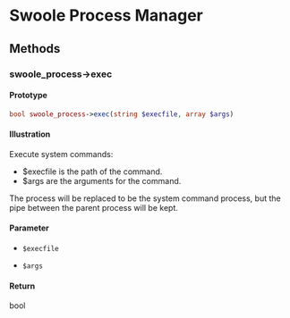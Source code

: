 # Swoole Process Manager

## Methods 

### swoole_process->exec

#### Prototype

```php
bool swoole_process->exec(string $execfile, array $args)
```

#### Illustration

Execute system commands:

* $execfile is the path of the command.
* $args are the arguments for the command.

The process will be replaced to be the system command process, but the pipe between the parent process will be kept.

#### Parameter

- `$execfile`

- `$args`

#### Return

bool
